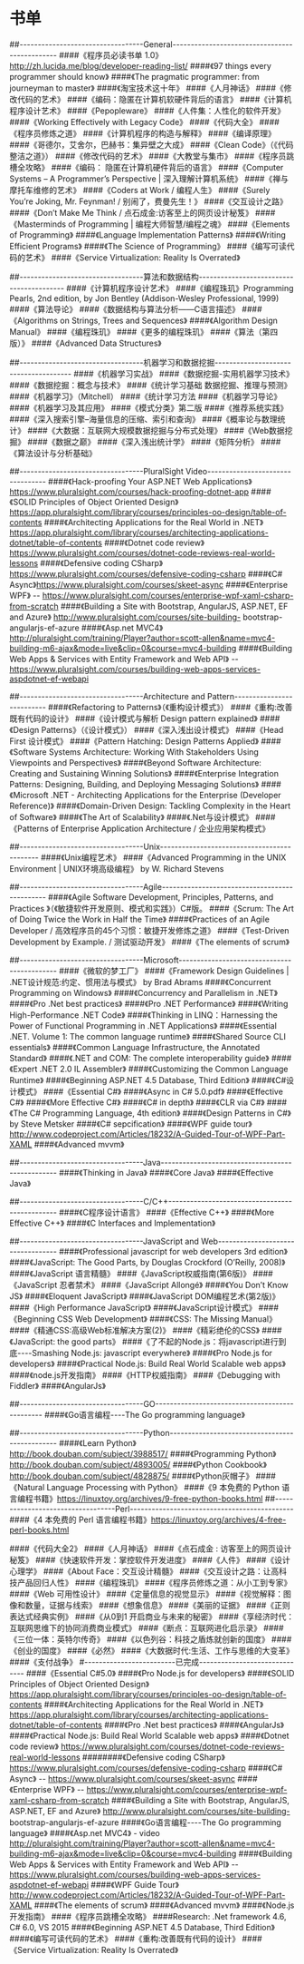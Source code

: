 # 书单
##----------------------------------General----------------------------------------------
####《程序员必读书单 1.0》http://zh.lucida.me/blog/developer-reading-list/
####《97 things every programmer should know》
####《The pragmatic programmer: from journeyman to master》
####《淘宝技术这十年》
####《人月神话》
####《修改代码的艺术》
####《编码：隐匿在计算机软硬件背后的语言》
####《计算机程序设计艺术》
####《Pepopleware》
####《人件集：人性化的软件开发》
####《Working Effectively with Legacy Code》
####《代码大全》
####《程序员修炼之道》
####《计算机程序的构造与解释》
####《编译原理》
####《哥德尔，艾舍尔，巴赫书：集异壁之大成》
####《Clean Code》（《代码整洁之道》）
####《修改代码的艺术》
####《大教堂与集市》
####《程序员跳槽全攻略》
####《编码： 隐匿在计算机硬件背后的语言》
####《Computer Systems – A Programmer’s Perspective | 深入理解计算机系统》
####《禅与摩托车维修的艺术》
####《Coders at Work / 编程人生》
####《Surely You’re Joking, Mr. Feynman! / 别闹了，费曼先生！》
####《交互设计之路》
####《Don’t Make Me Think / 点石成金:访客至上的网页设计秘笈》
####《Masterminds of Programming | 编程大师智慧/编程之魂》
####《Elements of Programming》
####《Language Implementation Patterns》
####《Writing Efficient Programs》
####《The Science of Programming》
####《编写可读代码的艺术》
####《Service Virtualization: Reality Is Overrated》


##----------------------------------算法和数据结构-----------------------------------------
####《计算机程序设计艺术》
####《编程珠玑》Programming Pearls, 2nd edition, by Jon Bentley (Addison-Wesley Professional, 1999)
####《算法导论》
####《数据结构与算法分析——C语言描述》
####《Algorithms on Strings, Trees and Sequences》
####《Algorithm Design Manual》
####《编程珠玑》
####《更多的编程珠玑》
####《算法（第四版）》
####《Advanced Data Structures》


##----------------------------------机器学习和数据挖掘--------------------------------------
####《机器学习实战》
####《数据挖掘-实用机器学习技术》
####《数据挖掘：概念与技术》
####《统计学习基础 数据挖掘、推理与预测》
####《机器学习》（Mitchell）
####《统计学习方法
####《机器学习导论》
####《机器学习及其应用》
####《模式分类》第二版
####《推荐系统实践》
####《深入搜索引擎–海量信息的压缩、索引和查询》
####《概率论与数理统计》
####《大数据：互联网大规模数据挖掘与分布式处理》
####《Web数据挖掘》
####《数据之巅》
####《深入浅出统计学》
####《矩阵分析》
####《算法设计与分析基础》

##----------------------------------PluralSight Video---------------------------------
####《Hack-proofing Your ASP.NET Web Applications》https://www.pluralsight.com/courses/hack-proofing-dotnet-app
####《SOLID Principles of Object Oriented Design》 https://app.pluralsight.com/library/courses/principles-oo-design/table-of-contents
####《Architecting Applications for the Real World in .NET》 https://app.pluralsight.com/library/courses/architecting-applications-dotnet/table-of-contents
####《Dotnet code review》 https://www.pluralsight.com/courses/dotnet-code-reviews-real-world-lessons
####《Defensive coding CSharp》 https://www.pluralsight.com/courses/defensive-coding-csharp
####《C# Async》https://www.pluralsight.com/courses/skeet-async
####《Enterprise WPF》 -- https://www.pluralsight.com/courses/enterprise-wpf-xaml-csharp-from-scratch
####《Building a Site with Bootstrap, AngularJS, ASP.NET, EF and Azure》 http://www.pluralsight.com/courses/site-building- bootstrap-angularjs-ef-azure
####《Asp.net MVC4》 http://pluralsight.com/training/Player?author=scott-allen&name=mvc4-building-m6-ajax&mode=live&clip=0&course=mvc4-building
####《Building Web Apps & Services with Entity Framework and Web API》 -- https://www.pluralsight.com/courses/building-web-apps-services-aspdotnet-ef-webapi


##----------------------------------Architecture and Pattern--------------------------
####《Refactoring to Patterns》（《重构设计模式》）
####《重构:改善既有代码的设计》
####《设计模式与解析 Design pattern explained》
####《Design Patterns》（《设计模式》）
####《深入浅出设计模式》
####《Head First 设计模式》
####《Pattern Hatching: Design Patterns Applied》
####《Software Systems Architecture: Working With Stakeholders Using Viewpoints and Perspectives》
####《Beyond Software Architecture: Creating and Sustaining Winning Solutions》
####《Enterprise Integration Patterns: Designing, Building, and Deploying Messaging Solutions》
####《Microsoft .NET - Architecting Applications for the Enterprise (Developer Reference)》
####《Domain-Driven Design: Tackling Complexity in the Heart of Software》
####《The Art of Scalability》
####《.Net与设计模式》
####《Patterns of Enterprise Application Architecture / 企业应用架构模式》

##----------------------------------Unix--------------------------------------------
####《Unix编程艺术》
####《Advanced Programming in the UNIX Environment | UNIX环境高级编程》 by W. Richard Stevens


##----------------------------------Agile----------------------------------------------
####《Agile Software Development, Principles, Patterns, and Practices 》（《敏捷软件开发原则、模式和实践》）C#版。
####《Scrum: The Art of Doing Twice the Work in Half the Time》
####《Practices of an Agile Developer / 高效程序员的45个习惯：敏捷开发修炼之道》
####《Test-Driven Development by Example. / 测试驱动开发》
####《The elements of scrum》

##----------------------------------Microsoft--------------------------------------------
####《微软的梦工厂》
####《Framework Design Guidelines | .NET设计规范:约定、惯用法与模式》 by Brad Abrams
####《Concurrent Programming on Windows》
####《Concurrency and Parallelism in .NET》
####《Pro .Net best practices》
####《Pro .NET Performance》
####《Writing High-Performance .NET Code》
####《Thinking in LINQ：Harnessing the Power of Functional Programming in .NET Applications》
####《Essential .NET. Volume 1: The common language runtime》
####《Shared Source CLI essentials》
####《Common Language Infrastructure, the Annotated Standard》
####《.NET and COM: The complete interoperability guide》
####《Expert .NET 2.0 IL Assembler》
####《Customizing the Common Language Runtime》
####《Beginning ASP.NET 4.5 Database, Third Edition》
####《C#设计模式》
####《Essential C#》
####《Async in C# 5.0.pdf》
####《Effective C#》
####《More Effective C#》
####《C# in depth》
####《CLR via C#》
####《The C# Programming Language, 4th edition》
####《Design Patterns in C#》 by Steve Metsker
####《C# sepcification》
####《WPF guide tour》http://www.codeproject.com/Articles/18232/A-Guided-Tour-of-WPF-Part-XAML
####《Advanced mvvm》


##----------------------------------Java-------------------------------------------------
####《Thinking in Java》
####《Core Java》
####《Effective Java》


##----------------------------------C/C++-----------------------------------------------
####《C程序设计语言》
####《Effective C++》
####《More Effective C++》
####《C Interfaces and Implementation》



##----------------------------------JavaScript and Web----------------------------------
####《Professional javascript for web developers 3rd edition》
####《JavaScript: The Good Parts, by Douglas Crockford (O’Reilly, 2008)》
####《JavaScript 语言精髓》
####《JavaScript权威指南(第6版)》
####《JavaScript 忍者禁术》
####《JavaScript Allongé》
####《You Don’t Know JS》
####《Eloquent JavaScript》
####《JavaScript DOM编程艺术(第2版)》
####《High Performance JavaScript》
####《JavaScript设计模式》
####《Beginning CSS Web Development》
####《CSS: The Missing Manual》
####《精通CSS:高级Web标准解决方案(2)》
####《精彩绝伦的CSS》
####《JavaScript: the good parts》
####《了不起的Node.js：将javascript进行到底----Smashing Node.js: javascript everywhere》
####《Pro Node.js for developers》
####《Practical Node.js: Build Real World Scalable web apps》
####《node.js开发指南》
####《HTTP权威指南》
####《Debugging with Fiddler》
####《AngularJs》

##----------------------------------GO-----------------------------------------------
####《Go语言编程----The Go programming language》


##----------------------------------Python-----------------------------------------------
####《Learn Python》http://book.douban.com/subject/3988517/
####《Programming Python》http://book.douban.com/subject/4893005/
####《Python Cookbook》http://book.douban.com/subject/4828875/
####《Python灰帽子》
####《Natural Language Processing with Python》
####《9 本免费的 Python 语言编程书籍》https://linuxtoy.org/archives/9-free-python-books.html
##----------------------------------Perl---------------------------------------------
####《4 本免费的 Perl 语言编程书籍》https://linuxtoy.org/archives/4-free-perl-books.html



####《代码大全2》
####《人月神话》
####《点石成金 : 访客至上的网页设计秘笈》
####《快速软件开发：掌控软件开发进度》
####《人件》
####《设计心理学》
####《About Face：交互设计精髓》
####《交互设计之路：让高科技产品回归人性》
####《编程珠玑》
####《程序员修炼之道：从小工到专家》
####《Web 可用性设计》
####《定量信息的视觉显示》
####《视觉解释：图像和数量，证据与线索》
####《想象信息》
####《美丽的证据》
####《正则表达式经典实例》
####《从0到1 开启商业与未来的秘密》
####《享经济时代：互联网思维下的协同消费商业模式》
####《断点：互联网进化启示录》
####《三位一体：英特尔传奇》
####《以色列谷：科技之盾炼就创新的国度》
####《创业的国度》
####《必然》
####《大数据时代:生活、工作与思维的大变革》
####《支付战争》
#-------------------------已完成------------------------------
####《Essential C#5.0》
####《Pro Node.js for developers》
####《SOLID Principles of Object Oriented Design》 https://app.pluralsight.com/library/courses/principles-oo-design/table-of-contents
####《Architecting Applications for the Real World in .NET》 https://app.pluralsight.com/library/courses/architecting-applications-dotnet/table-of-contents
####《Pro .Net best practices》
####《AngularJs》
####《Practical Node.js: Build Real World Scalable web apps》
####《Dotnet code review》 https://www.pluralsight.com/courses/dotnet-code-reviews-real-world-lessons
########《Defensive coding CSharp》 https://www.pluralsight.com/courses/defensive-coding-csharp
####《C# Async》 -- https://www.pluralsight.com/courses/skeet-async
####《Enterprise WPF》 -- https://www.pluralsight.com/courses/enterprise-wpf-xaml-csharp-from-scratch
####《Building a Site with Bootstrap, AngularJS, ASP.NET, EF and Azure》 http://www.pluralsight.com/courses/site-building- bootstrap-angularjs-ef-azure
####《Go语言编程----The Go programming language》
####《Asp.net MVC4》 - video http://pluralsight.com/training/Player?author=scott-allen&name=mvc4-building-m6-ajax&mode=live&clip=0&course=mvc4-building
####《Building Web Apps & Services with Entity Framework and Web API》 -- https://www.pluralsight.com/courses/building-web-apps-services-aspdotnet-ef-webapi
####《WPF Guide Tour》http://www.codeproject.com/Articles/18232/A-Guided-Tour-of-WPF-Part-XAML
####《The elements of scrum》
####《Advanced mvvm》
####《Node.js开发指南》
####《程序员跳槽全攻略》
####Research: .Net framework 4.6, C# 6.0, VS 2015
####《Beginning ASP.NET 4.5 Database, Third Edition》
####《编写可读代码的艺术》
####《重构:改善既有代码的设计》
####《Service Virtualization: Reality Is Overrated》